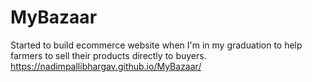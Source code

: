# MyBazaar
Started to build ecommerce website when I'm in my graduation to help farmers to sell their products directly to buyers.
https://nadimpallibhargav.github.io/MyBazaar/
